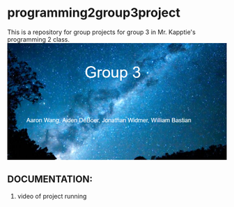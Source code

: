 # programming2group3project
This is a repository for group projects for group 3 in Mr. Kapptie's programming 2 class.
![](logo/repositorypic.PNG)

## DOCUMENTATION:
1. video of project running
